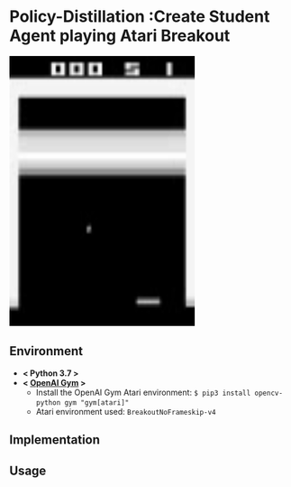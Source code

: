 # Policy-Distillation :Create Student Agent playing Atari Breakout
<img src="https://github.com/hamidahmadian/Policy-Distillation/blob/master/videos/teacher.gif" width="329" height="478">

## Environment
* **< Python 3.7 >**
* **< [OpenAI Gym](https://github.com/openai/gym) >**
	- Install the OpenAI Gym Atari environment:
	`$ pip3 install opencv-python gym "gym[atari]"`
	- Atari environment used: `BreakoutNoFrameskip-v4`

## Implementation

## Usage
